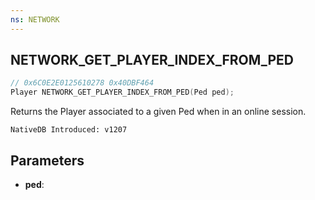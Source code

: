 ```yaml
---
ns: NETWORK
---
```

## NETWORK_GET_PLAYER_INDEX_FROM_PED

```c
// 0x6C0E2E0125610278 0x40DBF464
Player NETWORK_GET_PLAYER_INDEX_FROM_PED(Ped ped);
```

Returns the Player associated to a given Ped when in an online session.

```
NativeDB Introduced: v1207
```

## Parameters
* **ped**:
